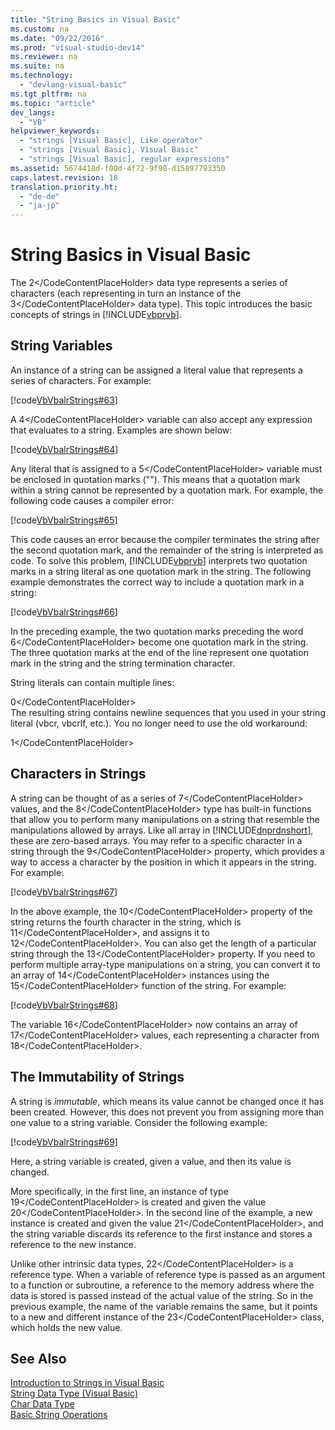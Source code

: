 ```yaml
---
title: "String Basics in Visual Basic"
ms.custom: na
ms.date: "09/22/2016"
ms.prod: "visual-studio-dev14"
ms.reviewer: na
ms.suite: na
ms.technology: 
  - "devlang-visual-basic"
ms.tgt_pltfrm: na
ms.topic: "article"
dev_langs: 
  - "VB"
helpviewer_keywords: 
  - "strings [Visual Basic], Like operator"
  - "strings [Visual Basic], Visual Basic"
  - "strings [Visual Basic], regular expressions"
ms.assetid: 5674418d-f00d-4f72-9f98-d15897793350
caps.latest.revision: 18
translation.priority.ht: 
  - "de-de"
  - "ja-jp"
---
```

# String Basics in Visual Basic
The <CodeContentPlaceHolder>2\</CodeContentPlaceHolder> data type represents a series of characters (each representing in turn an instance of the <CodeContentPlaceHolder>3\</CodeContentPlaceHolder> data type). This topic introduces the basic concepts of strings in [!INCLUDE[vbprvb](../vs140/includes/vbprvb_md.md)].  
  
## String Variables  
 An instance of a string can be assigned a literal value that represents a series of characters. For example:  
  
 [!code[VbVbalrStrings#63](../vs140/codesnippet/VisualBasic/string-basics-in-visual-basic_1.vb)]  
  
 A <CodeContentPlaceHolder>4\</CodeContentPlaceHolder> variable can also accept any expression that evaluates to a string. Examples are shown below:  
  
 [!code[VbVbalrStrings#64](../vs140/codesnippet/VisualBasic/string-basics-in-visual-basic_2.vb)]  
  
 Any literal that is assigned to a <CodeContentPlaceHolder>5\</CodeContentPlaceHolder> variable must be enclosed in quotation marks (""). This means that a quotation mark within a string cannot be represented by a quotation mark. For example, the following code causes a compiler error:  
  
 [!code[VbVbalrStrings#65](../vs140/codesnippet/VisualBasic/string-basics-in-visual-basic_3.vb)]  
  
 This code causes an error because the compiler terminates the string after the second quotation mark, and the remainder of the string is interpreted as code. To solve this problem, [!INCLUDE[vbprvb](../vs140/includes/vbprvb_md.md)] interprets two quotation marks in a string literal as one quotation mark in the string. The following example demonstrates the correct way to include a quotation mark in a string:  
  
 [!code[VbVbalrStrings#66](../vs140/codesnippet/VisualBasic/string-basics-in-visual-basic_4.vb)]  
  
 In the preceding example, the two quotation marks preceding the word <CodeContentPlaceHolder>6\</CodeContentPlaceHolder> become one quotation mark in the string. The three quotation marks at the end of the line represent one quotation mark in the string and the string termination character.  
  
 String literals can contain multiple lines:  
  
<CodeContentPlaceHolder>0\</CodeContentPlaceHolder>  
 The resulting string contains newline sequences that you used in your string literal (vbcr, vbcrlf, etc.).  You no longer need to use the old workaround:  
  
<CodeContentPlaceHolder>1\</CodeContentPlaceHolder>  
## Characters in Strings  
 A string can be thought of as a series of <CodeContentPlaceHolder>7\</CodeContentPlaceHolder> values, and the <CodeContentPlaceHolder>8\</CodeContentPlaceHolder> type has built-in functions that allow you to perform many manipulations on a string that resemble the manipulations allowed by arrays. Like all array in [!INCLUDE[dnprdnshort](../vs140/includes/dnprdnshort_md.md)], these are zero-based arrays. You may refer to a specific character in a string through the <CodeContentPlaceHolder>9\</CodeContentPlaceHolder> property, which provides a way to access a character by the position in which it appears in the string. For example:  
  
 [!code[VbVbalrStrings#67](../vs140/codesnippet/VisualBasic/string-basics-in-visual-basic_5.vb)]  
  
 In the above example, the <CodeContentPlaceHolder>10\</CodeContentPlaceHolder> property of the string returns the fourth character in the string, which is <CodeContentPlaceHolder>11\</CodeContentPlaceHolder>, and assigns it to <CodeContentPlaceHolder>12\</CodeContentPlaceHolder>. You can also get the length of a particular string through the <CodeContentPlaceHolder>13\</CodeContentPlaceHolder> property. If you need to perform multiple array-type manipulations on a string, you can convert it to an array of <CodeContentPlaceHolder>14\</CodeContentPlaceHolder> instances using the <CodeContentPlaceHolder>15\</CodeContentPlaceHolder> function of the string. For example:  
  
 [!code[VbVbalrStrings#68](../vs140/codesnippet/VisualBasic/string-basics-in-visual-basic_6.vb)]  
  
 The variable <CodeContentPlaceHolder>16\</CodeContentPlaceHolder> now contains an array of <CodeContentPlaceHolder>17\</CodeContentPlaceHolder> values, each representing a character from <CodeContentPlaceHolder>18\</CodeContentPlaceHolder>.  
  
## The Immutability of Strings  
 A string is *immutable*, which means its value cannot be changed once it has been created. However, this does not prevent you from assigning more than one value to a string variable. Consider the following example:  
  
 [!code[VbVbalrStrings#69](../vs140/codesnippet/VisualBasic/string-basics-in-visual-basic_7.vb)]  
  
 Here, a string variable is created, given a value, and then its value is changed.  
  
 More specifically, in the first line, an instance of type <CodeContentPlaceHolder>19\</CodeContentPlaceHolder> is created and given the value <CodeContentPlaceHolder>20\</CodeContentPlaceHolder>. In the second line of the example, a new instance is created and given the value <CodeContentPlaceHolder>21\</CodeContentPlaceHolder>, and the string variable discards its reference to the first instance and stores a reference to the new instance.  
  
 Unlike other intrinsic data types, <CodeContentPlaceHolder>22\</CodeContentPlaceHolder> is a reference type. When a variable of reference type is passed as an argument to a function or subroutine, a reference to the memory address where the data is stored is passed instead of the actual value of the string. So in the previous example, the name of the variable remains the same, but it points to a new and different instance of the <CodeContentPlaceHolder>23\</CodeContentPlaceHolder> class, which holds the new value.  
  
## See Also  
 [Introduction to Strings in Visual Basic](../vs140/introduction-to-strings-in-visual-basic.md)   
 [String Data Type (Visual Basic)](../vs140/string-data-type--visual-basic-.md)   
 [Char Data Type](../vs140/char-data-type--visual-basic-.md)   
 [Basic String Operations](assetId:///8133d357-90b5-4b62-9927-43323d99b6b6)